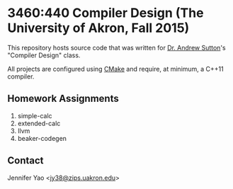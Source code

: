 # 3460:440 Compiler Design (The University of Akron, Fall 2015)

This repository hosts source code that was written for
[Dr. Andrew Sutton](mailto:asutton@uakron.edu)'s "Compiler Design" class.

All projects are configured using [CMake](https://cmake.org) and require, at
minimum, a C++11 compiler.

## Homework Assignments

1. simple-calc
2. extended-calc
3. llvm
4. beaker-codegen

## Contact

Jennifer Yao \<jy38@zips.uakron.edu\>
